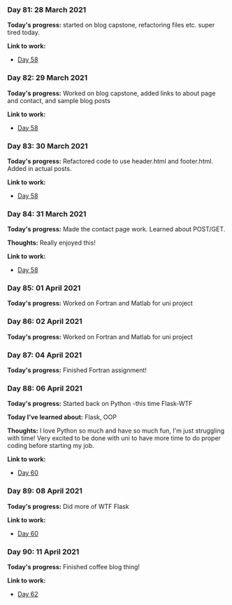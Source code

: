
### Day 81: 28 March 2021
**Today's progress:** started on blog capstone, refactoring files etc. super tired today.

**Link to work:**

* [Day 58](https://github.com/bethpritchard/100DaysOfCodeBootcamp/blob/master/Day58)



### Day 82: 29 March 2021
**Today's progress:** Worked on blog capstone, added links to about page and contact, and sample blog posts


**Link to work:**

* [Day 58](https://github.com/bethpritchard/100DaysOfCodeBootcamp/blob/master/Day58)



### Day 83: 30 March 2021
**Today's progress:** Refactored code to use header.html and footer.html. Added in actual posts.

**Link to work:**

* [Day 58](https://github.com/bethpritchard/100DaysOfCodeBootcamp/blob/master/Day58)



### Day 84: 31 March 2021
**Today's progress:** Made the contact page work. Learned about POST/GET.

**Thoughts:** Really enjoyed this!

**Link to work:**

* [Day 58](https://github.com/bethpritchard/100DaysOfCodeBootcamp/blob/master/Day58)



### Day 85: 01 April 2021
**Today's progress:** Worked on Fortran and Matlab for uni project



### Day 86: 02 April 2021
**Today's progress:** Worked on Fortran and Matlab for uni project



### Day 87: 04 April 2021
**Today's progress:** Finished Fortran assignment!



### Day 88: 06 April 2021
**Today's progress:** Started back on Python -this time Flask-WTF

**Today I've learned about:** Flask, OOP

**Thoughts:** I love Python so much and have so much fun, I'm just struggling with time! Very excited to be done with uni to have more time to do proper coding before starting my job.

**Link to work:**

* [Day 60](https://github.com/bethpritchard/100DaysOfCodeBootcamp/blob/master/Day60)



### Day 89: 08 April 2021
**Today's progress:** Did more of WTF Flask

**Link to work:**

* [Day 60](https://github.com/bethpritchard/100DaysOfCodeBootcamp/blob/master/Day60)



### Day 90: 11 April 2021
**Today's progress:** Finished coffee blog thing!

**Link to work:**

* [Day 62](https://github.com/bethpritchard/100DaysOfCodeBootcamp/blob/master/Day62)
